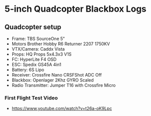 # 5-inch Quadcopter Blackbox Logs

## Quadcopter setup
- Frame: TBS SourceOne 5"
- Motors Brother Hobby R6 Returner 2207 1750KV
- VTX/Camera: Caddx Vista
- Props: HQ Props 5x4.3x3 V1S
- FC: HyperLite F4 OSD
- ESC: Spedix GS45A 4in1
- Battery: 6S Lipo
- Receiver: Crossfire Nano CRSFShot ADC Off
- Blackbox: Openlager 2Khz GYRO Scaled
- Radio Transmitter: Jumper T16 with Crossfire Micro


### First Flight Test Video
- https://www.youtube.com/watch?v=t26a-oK9Lpc